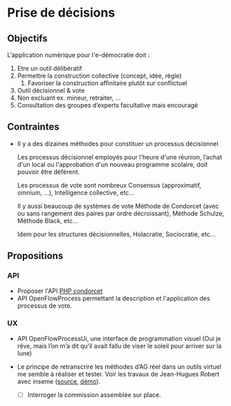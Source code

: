 
Prise de décisions
===

## Objectifs

L’application numérique pour l'e-démocratie doit :

1. Etre un outil délibératif
2. Permettre la construction collective (concept, idée, règle)
   1. Favoriser la construction affinitaire plutôt sur conflictuel
3. Outil décisionnel & vote
4. Non excluant ex. mineur, retraiter, ...
5. Consultation des groupes d’experts facultative mais encouragé

## Contraintes

- Il y a des dizaines méthodes pour constituer un processus décisionnel

  Les processus décisionnel employés pour l'heure d'une réunion, l’achat d'un local ou l'approbation d'un nouveau programme scolaire, doit pouvoir être déférent.
    
  Les processus de vote sont nombreux Consensus (approximatif, omnium, ...), Intelligence collective, etc...

  Il y aussi beaucoup de systèmes de vote Méthode de Condorcet (avec ou sans rangement des paires par ordre décroissant), Méthode Schulze, Méthode Black, etc...

  Idem pour les structures décisionnelles, Holacratie, Sociocratie, etc...

## Propositions

### API

- Proposer l'API [PHP condorcet](https://www.condorcet.vote/)
- API OpenFlowProcess permettant la description et l'application des processus de vote.

### UX

- API OpenFlowProcessUi, une interface de programmation visuel
(Oui je rêve, mais l’on m’a dit qu’il avait fallu de viser le soleil pour arriver sur la lune)

- Le principe de retranscrire les méthodes d’AG réel dans un outils virtuel me semble à réaliser et tester.
Voir les travaux de Jean-Hugues Robert avec inseme
([source](https://github.com/virteal/inseme), [démo](https://inseme.firebaseapp.com/)).
  - [ ] Interroger la commission assemblée sur place.


